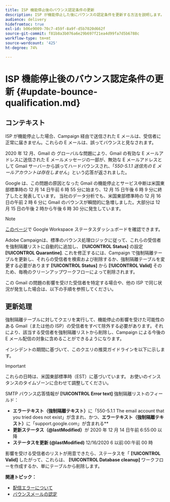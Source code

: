 ```yaml
---
title: ISP 機能停止後のバウンス認定条件の更新
description: ISP が機能停止した後にバウンスの認定条件を更新する方法を説明します。
audience: delivery
hidefromtoc: true
exl-id: b06e9009-70c7-459f-8a9f-d5b7020d662f
source-git-commit: f81b8a3b076a6e29b697f21ea4d99fa7d5b6788c
workflow-type: tm+mt
source-wordcount: '425'
ht-degree: 74%

---
```


# ISP 機能停止後のバウンス認定条件の更新 {#update-bounce-qualification.md}

## コンテキスト

ISP が機能停止した場合、Campaign 経由で送信された E メールは、受信者に正常に届きません。これらの E メールは、誤ってバウンスと見なされます。

2020 年 12 月、Gmail の グローバルな問題により、Gmail の有効な E メールアドレスに送信された E メールメッセージの一部が、無効な E メールアドレスとして Gmail サーバーから誤ってハードバウンスされ、「*550-5.1.1 送信先の E メールアカウントは存在しません*」という応答が返されました。

Google は、この問題の原因となった Gmail の機能停止とサービス中断は米国東部標準時の 12 月 14 日午前 6 時 55 分に始まり、12 月 15 日午後 6 時 9 分に終了したと発表しています。 当社のデータ分析でも、米国東部標準時の 12 月 16 日の午前 2 時 6 分に Gmail のバウンスが瞬間的に急増しました。大部分は 12 月 15 日の午後 2 時から午後 6 時 30 分に発生しています。

>[!NOTE]
>
>[このページ](https://www.google.com/appsstatus#hl=ja&amp;v=status)で Google Workspace ステータスダッシュボードを確認できます。


Adobe Campaignは、標準のバウンス処理ロジックに従って、これらの受信者を強制隔離リストに自動的に追加し、 **[!UICONTROL Status]** の設定 **[!UICONTROL Quarantine]**. これを修正するには、Campaign で強制隔離テーブルを更新し、それらの受信者を検索および削除するか、強制隔離テーブルを変更する必要があります **[!UICONTROL Status]** から **[!UICONTROL Valid]** そのため、毎晩のクリーンアップワークフローによって削除されます。

この Gmail の問題の影響を受けた受信者を特定する場合や、他の ISP で同じ状況が発生した場合は、以下の手順を参照してください。

## 更新処理

強制隔離テーブルに対してクエリを実行して、機能停止の影響を受けた可能性のある Gmail（または他の ISP）の受信者をすべて除外する必要があります。それにより、該当する受信者を強制隔離リストから削除し、Campaign による今後の E メール配信の対象に含めることができるようになります。

インシデントの期間に基づいて、このクエリの推奨ガイドラインを以下に示します。

>[!IMPORTANT]
>
>これらの日時は、米国東部標準時（EST）に基づいています。 お使いのインスタンスのタイムゾーンに合わせて調整してください。

SMTP バウンス応答情報が **[!UICONTROL Error text]** 強制隔離リストのフィールド：

* **エラーテキスト（強制隔離テキスト）**&#x200B;に「550-5.1.1 The email account that you tried does not exist」が含まれ、かつ、**エラーテキスト（強制隔離テキスト）**&#x200B;に「support.google.com」が含まれる**
* **更新ステータス（@lastModified）**&#x200B;が 2020 年 12 月 14 日午前 6:55:00 以降
* **ステータスを更新 (@lastModified)** 12/16/2020 6 以前:00:午前 00 時

影響を受ける受信者のリストが用意できたら、ステータスを「 **[!UICONTROL Valid]** したがって、これらは、 **[!UICONTROL Database cleanup]** ワークフローを作成するか、単にテーブルから削除します。

**関連トピック：**
* [配信エラーについて](../../sending/using/understanding-delivery-failures.md)
* [バウンスメールの認定](../../sending/using/understanding-delivery-failures.md#bounce-mail-qualification)
